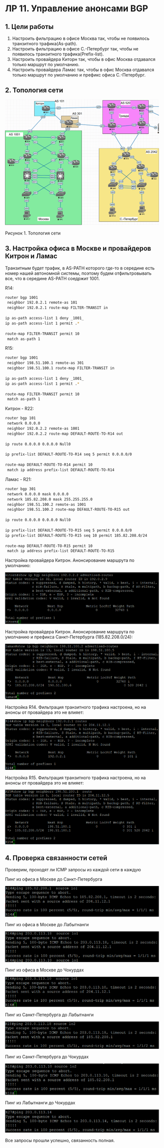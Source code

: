 # ЛР 11. Управление анонсами BGP

## 1. Цели работы

1. Настроить фильтрацию в офисе Москва так, чтобы не появилось транзитного трафика(As-path).
2. Настроить фильтрацию в офисе С.-Петербург так, чтобы не появилось транзитного трафика(Prefix-list).
3. Настроить провайдера Киторн так, чтобы в офис Москва отдавался только маршрут по умолчанию.
4. Настроить провайдера Ламас так, чтобы в офис Москва отдавался только маршрут по умолчанию и префикс офиса С.-Петербург.

## 2. Топология сети

![Alt text](./topology.png)

Рисунок 1. Топология сети

## 3. Настройка офиса в Москве и провайдеров Китрон и Ламас

Транзитным будет трафик, в AS-PATH которого где-то в середине есть номер нашей автономной системы, поэтому будем отфильтровывать все, что в середине AS-PATH соедржит 1001.

R14:

```bash
router bgp 1001
 neighbor 192.0.2.1 remote-as 101
 neighbor 192.0.2.1 route-map FILTER-TRANSIT in

ip as-path access-list 1 deny _1001_
ip as-path access-list 1 permit .*

route-map FILTER-TRANSIT permit 10
 match as-path 1
```

R15:

```bash
router bgp 1001
 neighbor 198.51.100.1 remote-as 301
 neighbor 198.51.100.1 route-map FILTER-TRANSIT in

ip as-path access-list 1 deny _1001_
ip as-path access-list 1 permit .*

route-map FILTER-TRANSIT permit 10
 match as-path 1
```

Китрон - R22:

```bash
router bgp 101
 network 0.0.0.0
 neighbor 192.0.2.2 remote-as 1001
 neighbor 192.0.2.2 route-map DEFAULT-ROUTE-TO-R14 out

ip route 0.0.0.0 0.0.0.0 Null0

ip prefix-list DEFAULT-ROUTE-TO-R14 seq 5 permit 0.0.0.0/0

route-map DEFAULT-ROUTE-TO-R14 permit 10
 match ip address prefix-list DEFAULT-ROUTE-TO-R14
```

Ламас - R21:

```bash
router bgp 301
 network 0.0.0.0 mask 0.0.0.0
 network 185.82.208.0 mask 255.255.255.0
 neighbor 198.51.100.2 remote-as 1001
 neighbor 198.51.100.2 route-map DEFAULT-ROUTE-TO-R15 out

ip route 0.0.0.0 0.0.0.0 Null0

ip prefix-list DEFAULT-ROUTE-TO-R15 seq 5 permit 0.0.0.0/0
ip prefix-list DEFAULT-ROUTE-TO-R15 seq 10 permit 185.82.208.0/24

route-map DEFAULT-ROUTE-TO-R15 permit 10
 match ip address prefix-list DEFAULT-ROUTE-TO-R15
```

Настройка провайдера Китрон. Анонсирование маршрута по умолчанию:

![Alt text](./r22-show-ip-bgp-neigh.png)

Настройка провайдера Китрон. Анонсирование маршрута по умолчанию и префикса Санкт-Петербурга (185.82.208.0/24):

![Alt text](./r21-show-ip-bgp-neigh.png)

Настройка R14. Фильтрация транзитного трафика настроена, но на анонсы от провайдера это не влияет:

![Alt text](./r14-show-ip-bgp-route.png)

Настройка R15. Фильтрация транзитного трафика настроена, но на анонсы от провайдера это не влияет:

![Alt text](./r15-show-ip-bgp-route.png)

## 4. Проверка связанности сетей

Проверим, проходят ли ICMP запросы из каждой сети в каждую

Пинг из офиса в Москве до Санкт-Петербурга

![Alt text](r14-ping-r18.png)

Пинг из офиса в Москве до Лабытнанги

![Alt text](r14-ping-r27.png)

Пинг из офиса в Москве до Чокурдах

![Alt text](r14-ping-r28.png)

Пинг из Санкт-Петербурга до Лабытнанги

![Alt text](r18-ping-r27.png)

Пинг из Санкт-Петербурга до Чокурдах

![Alt text](r18-ping-r28.png)

Пинг из Лабытнанги до Чокурдах

![Alt text](r27-ping-r28.png)

Все запросы прошли успешно, связанность полная.
